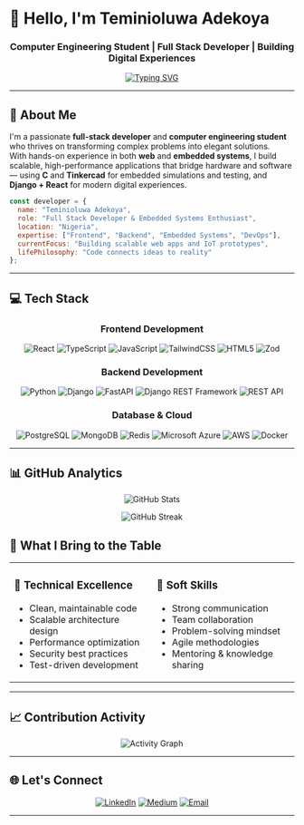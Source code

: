 # 👋 Hello, I'm Teminioluwa Adekoya

<div align="center">
  
### Computer Engineering Student | Full Stack Developer | Building Digital Experiences
  
[![Typing SVG](https://readme-typing-svg.herokuapp.com?font=Fira+Code&weight=600&size=24&pause=1000&color=6C63FF&center=true&vCenter=true&width=600&lines=Crafting+Scalable+Applications;Frontend+%2B+Backend+%2B+EmbeddedSystems;Always+Learning%2C+Always+Building)](https://git.io/typing-svg)

</div>

---

## 🚀 About Me


I'm a passionate **full-stack developer** and **computer engineering student** who thrives on transforming complex problems into elegant solutions.  
With hands-on experience in both **web** and **embedded systems**, I build scalable, high-performance applications that bridge hardware and software — using **C** and **Tinkercad** for embedded simulations and testing, and **Django + React** for modern digital experiences.

```javascript
const developer = {
  name: "Teminioluwa Adekoya",
  role: "Full Stack Developer & Embedded Systems Enthusiast",
  location: "Nigeria",
  expertise: ["Frontend", "Backend", "Embedded Systems", "DevOps"],
  currentFocus: "Building scalable web apps and IoT prototypes",
  lifePhilosophy: "Code connects ideas to reality"
};
```
---

## 💻 Tech Stack

<div align="center">

### Frontend Development
![React](https://img.shields.io/badge/React-20232A?style=for-the-badge&logo=react&logoColor=61DAFB)
![TypeScript](https://img.shields.io/badge/TypeScript-007ACC?style=for-the-badge&logo=typescript&logoColor=white)
![JavaScript](https://img.shields.io/badge/JavaScript-F7DF1E?style=for-the-badge&logo=javascript&logoColor=black)
![TailwindCSS](https://img.shields.io/badge/Tailwind_CSS-38B2AC?style=for-the-badge&logo=tailwind-css&logoColor=white)
![HTML5](https://img.shields.io/badge/HTML5-E34F26?style=for-the-badge&logo=html5&logoColor=white)
![Zod](https://img.shields.io/badge/Zod-3068B7?style=for-the-badge&logo=zod&logoColor=white)

### Backend Development
![Python](https://img.shields.io/badge/Python-3776AB?style=for-the-badge&logo=python&logoColor=white)
![Django](https://img.shields.io/badge/Django-092E20?style=for-the-badge&logo=django&logoColor=white)
![FastAPI](https://img.shields.io/badge/FastAPI-005571?style=for-the-badge&logo=fastapi&logoColor=white)
![Django REST Framework](https://img.shields.io/badge/Django_REST_Framework-092E20?style=for-the-badge&logo=django&logoColor=white)
![REST API](https://img.shields.io/badge/REST-02569B?style=for-the-badge&logo=rest&logoColor=white)

### Database & Cloud
![PostgreSQL](https://img.shields.io/badge/PostgreSQL-316192?style=for-the-badge&logo=postgresql&logoColor=white)
![MongoDB](https://img.shields.io/badge/MongoDB-4EA94B?style=for-the-badge&logo=mongodb&logoColor=white)
![Redis](https://img.shields.io/badge/Redis-DC382D?style=for-the-badge&logo=redis&logoColor=white)
![Microsoft Azure](https://img.shields.io/badge/Microsoft_Azure-0089D6?style=for-the-badge&logo=microsoft-azure&logoColor=white)
![AWS](https://img.shields.io/badge/AWS-232F3E?style=for-the-badge&logo=amazon-aws&logoColor=white)
![Docker](https://img.shields.io/badge/Docker-2496ED?style=for-the-badge&logo=docker&logoColor=white)

</div>

---

## 📊 GitHub Analytics

<div align="center">
  
![GitHub Stats](https://github-readme-stats.vercel.app/api?username=temake&show_icons=true&theme=radical&hide_border=true&bg_color=0D1117&title_color=6C63FF&icon_color=6C63FF&text_color=FFFFFF)


![GitHub Streak](https://github-readme-streak-stats.herokuapp.com/?user=temake&theme=radical&hide_border=true&background=0D1117&stroke=6C63FF&ring=6C63FF&fire=FF6B6B&currStreakLabel=FFFFFF)

</div>



## 🎨 What I Bring to the Table

<table>
<tr>
<td width="50%">

### 🎯 Technical Excellence
- Clean, maintainable code
- Scalable architecture design
- Performance optimization
- Security best practices
- Test-driven development

</td>
<td width="50%">

### 🤝 Soft Skills
- Strong communication
- Team collaboration
- Problem-solving mindset
- Agile methodologies
- Mentoring & knowledge sharing

</td>
</tr>
</table>

---

## 📈 Contribution Activity

<div align="center">

![Activity Graph](https://github-readme-activity-graph.vercel.app/graph?username=temake&theme=react-dark&hide_border=true&area=true&bg_color=0D1117&color=6C63FF&line=6C63FF&point=FFFFFF)

</div>

---

## 🌐 Let's Connect

<div align="center">

[![LinkedIn](https://img.shields.io/badge/LinkedIn-0077B5?style=for-the-badge&logo=linkedin&logoColor=white)](www.linkedin.com/in/teminioluwa-adekoya-6537a2294)
[![Medium](https://img.shields.io/badge/Medium-000000?style=for-the-badge&logo=medium&logoColor=white)](https://medium.com/@temake)
[![Email](https://img.shields.io/badge/Email-D14836?style=for-the-badge&logo=gmail&logoColor=white)](mailto:teminioluwaopemipo@gmail.com)

</div>

---

